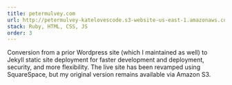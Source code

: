 ```yaml
---
title: petermulvey.com
url: http://petermulvey-katelovescode.s3-website-us-east-1.amazonaws.com/
stack: Ruby, HTML, CSS, JS
order: 3
---
```

Conversion from a prior Wordpress site (which I maintained as well) to Jekyll static site deployment for faster development and deployment, security, and more flexibility. The live site has been revamped using SquareSpace, but my original version remains available via Amazon S3.